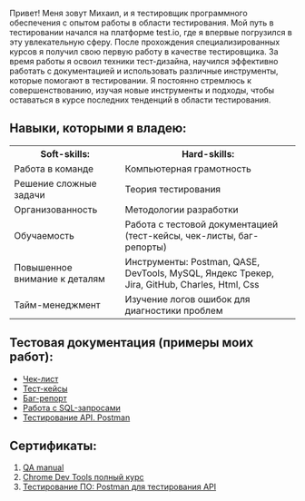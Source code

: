 <head>

</head>
<body>
  
Привет! Меня зовут Михаил, и я тестировщик программного обеспечения с опытом работы в области тестирования. Мой путь в тестировании начался на платформе test.io, где я впервые погрузился в эту увлекательную сферу. После прохождения специализированных курсов я получил свою первую работу в качестве тестировщика. За время работы я освоил техники тест-дизайна, научился эффективно работать с документацией и использовать различные инструменты, которые помогают в тестировании. Я постоянно стремлюсь к совершенствованию, изучая новые инструменты и подходы, чтобы оставаться в курсе последних тенденций в области тестирования.

<h2>Навыки, которыми я владею:</h2>


 <table>
<tr><th>Soft-skills:</th><th>Hard-skills:</th></tr>
<tr><td>Работа в команде</td><td>	Компьютерная грамотность</td></tr>
   <tr><td>Решение сложные задачи</td><td>Теория тестирования</td></tr> 
   <tr><td>Организованность</td><td>Методологии разработки</td></tr> 
   <tr><td>Обучаемость</td><td>Работа с тестовой документацией (тест-кейсы, чек-листы, баг-репорты)</td></tr> 
   <tr><td>Повышенное внимание к деталям</td><td>Инструменты: Postman, QASE, DevTools, MySQL, Яндекс Трекер, Jira, GitHub, Charles, Html, Css</td></tr> 
   <tr><td>Тайм-менеджмент</td><td>Изучение логов ошибок для диагностики проблем</td></tr> 
</table>

<h2>Тестовая документация (примеры моих работ):</h2>

<ul>
  <li><a href="###">Чек-лист</a></li>
  <li><a href="###">Тест-кейсы</a></li>
  <li><a href="https://github.com/ipm901/---/blob/main/README.md">Баг-репорт</a></li>
  <li><a href="https://github.com/ipm901/Update-sql/tree/main">Работа с SQL-запросами</a></li>
  <li><a href="https://github.com/ipm901/-API.-Postman/blob/main/README.md">Тестирование API. Postman</a></li>
</ul>  

<h2>Сертификаты:</h2>

<ol>
  <li><a href="https://github.com/ipm901/Qa/blob/main/MIKHAIL%20MAKIN.png">QA manual</a></li>
  <li><a href="https://stepik.org/cert/2802614">Chrome Dev Tools полный курс </a></li>
  <li><a href="https://stepik.org/cert/2789301">Тестирование ПО: Postman для тестирования API</a></li>
</ol> 

</body>

